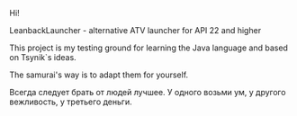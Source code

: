 Hi!

LeanbackLauncher - alternative ATV launcher for API 22 and higher

This project is my testing ground for learning the Java language 
and based on Tsynik`s ideas.

The samurai's way is to adapt them for yourself.

Всегда следует брать от людей лучшее. 
У одного возьми ум, у другого вежливость, у третьего деньги.
